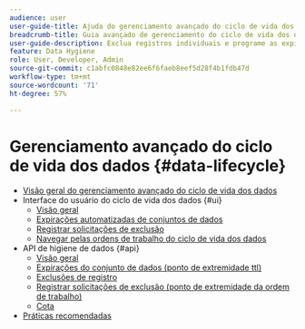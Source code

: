 ```yaml
---
audience: user
user-guide-title: Ajuda do gerenciamento avançado do ciclo de vida dos dados
breadcrumb-title: Guia avançado de gerenciamento do ciclo de vida dos dados
user-guide-description: Exclua registros individuais e programe as expirações dos conjuntos de dados na Experience Platform para limpeza de dados, remoção de dados anônimos e minimização de dados.
feature: Data Hygiene
role: User, Developer, Admin
source-git-commit: c1abfc0848e82ee6f6faeb8eef5d28f4b1fdb47d
workflow-type: tm+mt
source-wordcount: '71'
ht-degree: 57%

---
```



# Gerenciamento avançado do ciclo de vida dos dados {#data-lifecycle}

* [Visão geral do gerenciamento avançado do ciclo de vida dos dados](./home.md)
* Interface do usuário do ciclo de vida dos dados {#ui}
   * [Visão geral](./ui/overview.md)
   * [Expirações automatizadas de conjuntos de dados](./ui/dataset-expiration.md)
   * [Registrar solicitações de exclusão](./ui/record-delete.md)
   * [Navegar pelas ordens de trabalho do ciclo de vida dos dados](./ui/browse.md)
* API de higiene de dados {#api}
   * [Visão geral](./api/overview.md)
   * [Expirações do conjunto de dados (ponto de extremidade ttl)](./api/dataset-expiration.md)
   * [Exclusões de registro](./api/jobs.md)
   * [Registrar solicitações de exclusão (ponto de extremidade da ordem de trabalho)](./api/workorder.md)
   * [Cota](./api/quota.md)
* [Práticas recomendadas](./best-practices.md)
